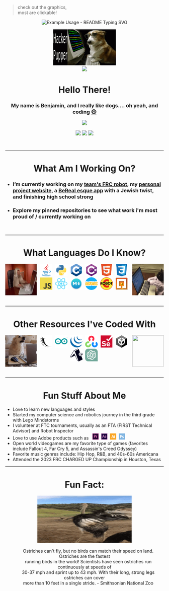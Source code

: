 >check out the graphics, <br>
>most are clickable!

<p align="center">
  <img width = 1000 src="https://readme-typing-svg.demolab.com/?lines='Touch+Grass'+I+can't+I+EATED+it+all+💔+💔+💔;Zeeple+florp+reeb+cymt.+Wooba+dee+yibblesnort+wombo+ubatuba.+Greeksnorp.;tummy+ache+survivor;We+have+nothing+to+fear+but+big+scary+monsters+aahhh+-FDR;awww+the+skrunkly+🥰🥺🥺+double+tap+now+if+you'd+skrunkly+the+when+😆;&font=Fira%20Code&center=true&width=1000&height=50&duration=4000&pause=1000&size=20" alt="Example Usage - README Typing SVG" />
</p>

<div id="header" align="center">
  <a href = "https://www.google.com/search?q=adopt+a+dog"><img src="hacker-puppy.gif" width="200"/></a><br>
  <img src = "https://hits.seeyoufarm.com/api/count/incr/badge.svg?url=https%3A%2F%2Fgithub.com%2Fbossmaster217%2Fhit-counter&count_bg=%2379C83D&title_bg=%23555555&icon=github.svg&icon_color=%23E7E7E7&title=hits&edge_flat=false" />
</div>

<div align="center">
  <h1>Hello There!</h1>
  <h3>My name is Benjamin, and I really like dogs.... oh yeah, and coding <a href = "https://www.youtube.com/watch?v=klfT41uZniI">😄</a></h3>
</div>

<p align="center">
  <img src="https://github-readme-stats.vercel.app/api?username=bossmaster217&count_private=true&include_all_commits=true&count_private=true&show_icons=true&theme=dark" />
  <br>
  <div align="center">
    <a href = "https://www.linkedin.com/in/bbinder2170/"><img src = "https://img.shields.io/badge/-LinkedIn-grey?style=for-the-badge&logo=LinkedIn" /></a>
    <a href = "https://instagram.com/bossmaster217?igshid=NTc4MTIwNjQ2YQ=="><img src = "https://img.shields.io/badge/-Instagram-orange?style=for-the-badge&logo=Instagram&logoColor=black" /></a>
    <a href = "https://www.buymeacoffee.com/bbinder217"><img src = "https://img.shields.io/badge/-buymeacoffee-blue?style=for-the-badge&logo=buymeacoffee&logoColor=yellow" /></a>
  </div>
</p>
<br>

---
<div id="header" align="center">
  <h1>What Am I Working On?</h1>
</div>
  
  - <h3>I’m currently working on my <a href="https://github.com/themilkenknights/Milken-Knights-Charged-Up">team's FRC robot</a>, my <a href = "https://github.com/bossmaster217/bossmaster.github.io">personal project website</a>, a <a href = "https://github.com/bossmaster217/BeJewish"> BeReal esque app</a> with a Jewish twist, and finishing high school strong
  - <h3>Explore my pinned repositories to see what work i'm most proud of / currently working on</h3>

<br>
  
---
<div id="header" align="center">
  <h1>What Languages Do I Know?</h1>
</div>
<img src = cattype3.gif width="100"height="100"align="right" />
<img src = monkeytype.gif width="100"height="100"align="left" />
  
<div id="header" align="center">
  <a href = "https://www.java.com/en/"><img src="https://github.com/devicons/devicon/blob/master/icons/java/java-original.svg" title="Java" alt="Java" width="40" height="40"/></a>&nbsp;
  <a href = "https://www.python.org/"><img src="https://github.com/devicons/devicon/blob/master/icons/python/python-original.svg" title="Python" alt="Python" width="40" height="40"/></a>&nbsp;
  <a href = "https://isocpp.org/"><img src="https://github.com/devicons/devicon/blob/master/icons/cplusplus/cplusplus-original.svg" title="C++" alt="C++" width="40" height="40"/></a>&nbsp;
  <a href = "https://learn.microsoft.com/en-us/dotnet/csharp/"><img src="https://github.com/devicons/devicon/blob/master/icons/csharp/csharp-original.svg" title="C#" alt="C#" width="40" height="40"/></a>&nbsp;
  <a href = "https://html.spec.whatwg.org/"><img src="https://github.com/devicons/devicon/blob/master/icons/html5/html5-original.svg" title="HTML" alt="HTML" width="40" height="40"/></a>&nbsp; 
  <a href = "https://www.w3.org/TR/CSS/#css"><img src="https://github.com/devicons/devicon/blob/master/icons/css3/css3-original.svg" title="CSS" alt="CSS" width="40" height="40"/></a>&nbsp;
  <a href = "https://www.javascript.com/"><img src="https://github.com/devicons/devicon/blob/master/icons/javascript/javascript-original.svg" title="Javascript" alt="Javascript" width="40" height="40"/></a>&nbsp;
  <a href = "https://react.dev/"><img src="https://github.com/devicons/devicon/blob/master/icons/react/react-original.svg" title="React" alt="React" width="40" height="40"/></a>&nbsp;
  <a href = "https://www.markdownguide.org/"><img src="markdown.png" title="Markdown" alt="Markdown" width="40" height="40"/></a>&nbsp;
  <a href = "https://scratch.mit.edu/"><img src="scratch.png" title="Scratch" alt="Scratch" width="40" height="40"/></a>&nbsp;
  <a href = "https://www.robotc.net/"><img src="robotc.png" title="RobotC" alt="RobotC" width="40" height="40"/></a>&nbsp;
  <a href = "https://education.lego.com/en-us/downloads/retiredproducts/nxt/software"/><img src="nxt.png" title="NXT" alt="NXT" width="40" height="40"/></a>&nbsp;
</div>
<br>
<br>
  
---
<div id="header" align="center">
  <h1>Other Resources I've Coded With</h1>
</div>
  <img src = racctype.gif width="100"height="100"align="right" />
  <img src = dogtype.gif width="100"height="100"align="left" />
  
<div id="header" align="center">
  <a href = "https://flask.palletsprojects.com/en/2.2.x/"><img src="flask.png" title="Flask" alt="Flask" width="40" height="40"/></a>&nbsp;
  <a href = "https://www.arduino.cc/"><img src="https://github.com/devicons/devicon/blob/master/icons/arduino/arduino-original.svg" title="Arduino" alt="Arduino" width="40" height="40"/></a>&nbsp;
  <a href = "https://jquery.com/"><img src="https://github.com/devicons/devicon/blob/master/icons/jquery/jquery-original.svg" title="Jquery" alt="Jquery" width="40" height="40"/></a>&nbsp;
  <a href = "https://opencv.org/"><img src="https://github.com/devicons/devicon/blob/master/icons/opencv/opencv-original.svg" title="OpenCV" alt="OpenCV" width="40" height="40"/></a>&nbsp;
  <a href = "https://www.selenium.dev/"><img src="https://github.com/devicons/devicon/blob/master/icons/selenium/selenium-original.svg" title="Selenium" alt="Selenium" width="40" height="40"/></a>&nbsp;
  <a href = "https://unity.com/"><img src="unity3.png" title="Unity" alt="Unity" width="40" height="40"/></a>&nbsp;
  <a href = "https://expo.dev/"><img src="expo.png" title="Expo" alt="Expo" width="40" height="40"/></a>&nbsp;
  <a href = "https://openai.com/blog/openai-api"><img src="openai.png" title="OpenAI" alt="OpenAI" width="40" height="40"/></a>&nbsp;
</div>
<br>
<br> 

---

<div id="header" align="center"> 
  <h1 align="center">Fun Stuff About Me</h1>
</div>
  
  - Love to learn new languages and styles
  - Started my computer science and robotics journey in the third grade with Lego Mindstorms
  - I volunteer at FTC tournaments, usually as an FTA (FIRST Technical Advisor) and Robot Inspector
  - Love to use Adobe products such as &nbsp;
    <a href = "https://www.adobe.com/products/premiere.html"><img src="https://github.com/devicons/devicon/blob/master/icons/premierepro/premierepro-original.svg" title="Premiere Pro" alt="Premiere Pro" width="20" height="20"/></a>&nbsp;
    <a href = "https://www.adobe.com/products/aftereffects.html"><img src="https://github.com/devicons/devicon/blob/master/icons/aftereffects/aftereffects-original.svg" title="After Effects" alt="After Effects" width="20" height="20"/></a>&nbsp;
    <a href = "https://www.adobe.com/products/illustrator.html"><img src="https://github.com/devicons/devicon/blob/master/icons/illustrator/illustrator-plain.svg" title="Illustrator" alt="Illustrator" width="20" height="20"/></a>&nbsp;
    <a href = "https://www.adobe.com/products/photoshop.html"><img src="https://github.com/devicons/devicon/blob/master/icons/photoshop/photoshop-plain.svg" title="Photoshop" alt="Photoshop" width="20" height="20"/></a>&nbsp; 
  - Open world videogames are my favorite type of games (favorites include Fallout 4, Far Cry 5, and Assassin's Creed Odyssey)
  - Favorite music genres include: Hip Hop, R&B, and 40s-60s Americana
  - Attended the 2023 FRC CHARGED UP Championship in Houston, Texas 
  
---
  
<h1 align="center">Fun Fact:</h1>

<div align="center">
  <a href="https://nationalzoo.si.edu/animals/news/how-fast-ostrich-and-more-fun-facts#:~:text=Ostriches%20can't%20fly%2C%20but,feet%20in%20a%20single%20stride."><img src="ostrich.gif"  height= "150"width="300"/></a>
</div>

<p align="center">&nbsp;&nbsp;&nbsp;&nbsp;&nbsp;&nbsp;Ostriches can't fly, but no birds can match their speed on land. Ostriches are the fastest <br>&nbsp;&nbsp;&nbsp;&nbsp;&nbsp;&nbsp;running birds in the world! Scientists have seen ostriches run continuously at speeds of <br>&nbsp;&nbsp;&nbsp;&nbsp;&nbsp;&nbsp;30-37 mph and sprint up to 43 mph. With their long, strong legs ostriches can cover <br>&nbsp;&nbsp;&nbsp;&nbsp;&nbsp;&nbsp;more than 10 feet in a single stride. - Smithsonian National Zoo </p>
